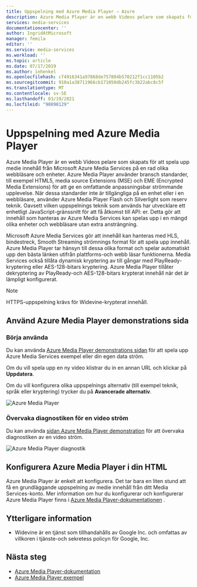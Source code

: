 ```yaml
---
title: Uppspelning med Azure Media Player – Azure
description: Azure Media Player är en webb Videos pelare som skapats för att spela upp medie innehåll från Microsoft Azure Media Services på en rad olika webbläsare och enheter.
services: media-services
documentationcenter: ''
author: IngridAtMicrosoft
manager: femila
editor: ''
ms.service: media-services
ms.workload: ''
ms.topic: article
ms.date: 07/17/2019
ms.author: inhenkel
ms.openlocfilehash: cf4916341a97868de757804b570212f1cc1105b2
ms.sourcegitcommit: 910a1a38711966cb171050db245fc3b22abc8c5f
ms.translationtype: MT
ms.contentlocale: sv-SE
ms.lasthandoff: 03/19/2021
ms.locfileid: "98898129"
---
```

# <a name="playback-with-azure-media-player"></a>Uppspelning med Azure Media Player

Azure Media Player är en webb Videos pelare som skapats för att spela upp medie innehåll från Microsoft Azure Media Services på en rad olika webbläsare och enheter. Azure Media Player använder bransch standarder, till exempel HTML5, media source Extensions (MSE) och EME (Encrypted Media Extensions) för att ge en omfattande anpassningsbar strömmande upplevelse. När dessa standarder inte är tillgängliga på en enhet eller i en webbläsare, använder Azure Media Player Flash och Silverlight som reserv teknik. Oavsett vilken uppspelnings teknik som används har utvecklare ett enhetligt JavaScript-gränssnitt för att få åtkomst till API: er. Detta gör att innehåll som hanteras av Azure Media Services kan spelas upp i en mängd olika enheter och webbläsare utan extra ansträngning.

Microsoft Azure Media Services gör att innehåll kan hanteras med HLS, bindestreck, Smooth Streaming strömnings format för att spela upp innehåll. Azure Media Player tar hänsyn till dessa olika format och spelar automatiskt upp den bästa länken utifrån plattforms-och webb läsar funktionerna. Media Services också tillåta dynamisk kryptering av till gångar med PlayReady-kryptering eller AES-128-bitars kryptering. Azure Media Player tillåter dekryptering av PlayReady-och AES-128-bitars krypterat innehåll när det är lämpligt konfigurerat.

> [!NOTE]
> HTTPS-uppspelning krävs för Widevine-krypterat innehåll.

## <a name="use-azure-media-player-demo-page"></a>Använd Azure Media Player demonstrations sida

### <a name="start-using"></a>Börja använda

Du kan använda [Azure Media Player demonstrations sidan](https://aka.ms/azuremediaplayer) för att spela upp Azure Media Services exempel eller din egen data ström.  

Om du vill spela upp en ny video klistrar du in en annan URL och klickar på **Uppdatera**.

Om du vill konfigurera olika uppspelnings alternativ (till exempel teknik, språk eller kryptering) trycker du på **Avancerade alternativ**.

![Azure Media Player](./media/azure-media-player/home-page.png)

### <a name="monitor-diagnostics-of-a-video-stream"></a>Övervaka diagnostiken för en video ström

Du kan använda [sidan Azure Media Player demonstration](https://aka.ms/azuremediaplayer) för att övervaka diagnostiken av en video ström.

![Azure Media Player diagnostik](./media/azure-media-player/diagnostics.png)

## <a name="set-up-azure-media-player-in-your-html"></a>Konfigurera Azure Media Player i din HTML

Azure Media Player är enkelt att konfigurera. Det tar bara en liten stund att få en grundläggande uppspelning av medie innehåll från ditt Media Services-konto. Mer information om hur du konfigurerar och konfigurerar Azure Media Player finns i [Azure Media Player-dokumentationen](../azure-media-player/azure-media-player-overview.md) .

## <a name="additional-notes"></a>Ytterligare information

* Widevine är en tjänst som tillhandahålls av Google Inc. och omfattas av villkoren i tjänste-och sekretess policyn för Google, Inc.

## <a name="next-steps"></a>Nästa steg

* [Azure Media Player-dokumentation](../azure-media-player/azure-media-player-overview.md)
* [Azure Media Player exempel](https://github.com/Azure-Samples/azure-media-player-samples)